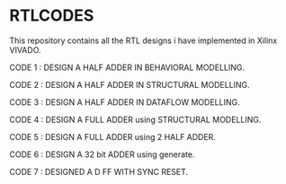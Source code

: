 # RTLCODES
This repository contains all the RTL designs i have implemented in Xilinx VIVADO.


CODE 1 : DESIGN A HALF ADDER IN BEHAVIORAL MODELLING.

CODE 2 : DESIGN A HALF ADDER IN STRUCTURAL MODELLING.

CODE 3 : DESIGN A HALF ADDER IN DATAFLOW MODELLING.

CODE 4 : DESIGN A FULL ADDER using STRUCTURAL MODELLING.

CODE 5 : DESIGN A FULL ADDER using 2 HALF ADDER.

CODE 6 : DESIGN A 32 bit ADDER using generate.

CODE 7 : DESIGNED A D FF WITH SYNC RESET.
